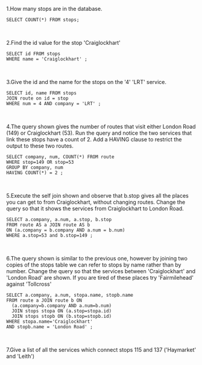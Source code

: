 1.How many stops are in the database.
```
SELECT COUNT(*) FROM stops;
```
<br>

2.Find the id value for the stop 'Craiglockhart'
```
SELECT id FROM stops 
WHERE name = 'Craiglockhart' ;
```
<br>

3.Give the id and the name for the stops on the '4' 'LRT' service.
```
SELECT id, name FROM stops
JOIN route on id = stop
WHERE num = 4 AND company = 'LRT' ;
```
<br>

4.The query shown gives the number of routes that visit either London Road (149) or Craiglockhart (53). Run the query and notice the two services that link these stops have a count of 2. Add a HAVING clause to restrict the output to these two routes.
```
SELECT company, num, COUNT(*) FROM route 
WHERE stop=149 OR stop=53
GROUP BY company, num
HAVING COUNT(*) = 2 ;
```
<br>

5.Execute the self join shown and observe that b.stop gives all the places you can get to from Craiglockhart, without changing routes. Change the query so that it shows the services from Craiglockhart to London Road.
```
SELECT a.company, a.num, a.stop, b.stop 
FROM route AS a JOIN route AS b
ON (a.company = b.company AND a.num = b.num)
WHERE a.stop=53 and b.stop=149 ;

```
<br>

6.The query shown is similar to the previous one, however by joining two copies of the stops table we can refer to stops by name rather than by number. Change the query so that the services between 'Craiglockhart' and 'London Road' are shown. If you are tired of these places try 'Fairmilehead' against 'Tollcross'
```
SELECT a.company, a.num, stopa.name, stopb.name
FROM route a JOIN route b ON
  (a.company=b.company AND a.num=b.num)
  JOIN stops stopa ON (a.stop=stopa.id)
  JOIN stops stopb ON (b.stop=stopb.id)
WHERE stopa.name='Craiglockhart' 
AND stopb.name = 'London Road' ;

```
<br>

7.Give a list of all the services which connect stops 115 and 137 ('Haymarket' and 'Leith')
```

```
<br>

```

```
<br>

```

```
<br>

```

```
<br>

```

```
<br>
